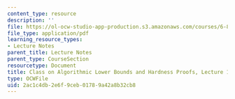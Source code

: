 ```yaml
---
content_type: resource
description: ''
file: https://ol-ocw-studio-app-production.s3.amazonaws.com/courses/6-890-algorithmic-lower-bounds-fun-with-hardness-proofs-fall-2014/2ac1c4db2e6f9ceb01789a42a8b32cb8_MIT6_890F14_L12.pdf
file_type: application/pdf
learning_resource_types:
- Lecture Notes
parent_title: Lecture Notes
parent_type: CourseSection
resourcetype: Document
title: Class on Algorithmic Lower Bounds and Hardness Proofs, Lecture 12 Notes
type: OCWFile
uid: 2ac1c4db-2e6f-9ceb-0178-9a42a8b32cb8
---
```

